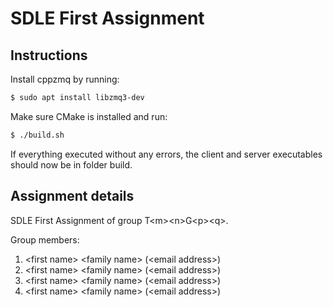 # SDLE First Assignment

## Instructions
Install cppzmq by running:

```bash
$ sudo apt install libzmq3-dev
```

Make sure CMake is installed and run:

```bash
$ ./build.sh
```
If everything executed without any errors, the client and server executables should now be in folder build.

## Assignment details
SDLE First Assignment of group T&lt;m&gt;&lt;n&gt;G&lt;p&gt;&lt;q&gt;.

Group members:

1. &lt;first name&gt; &lt;family name&gt; (&lt;email address&gt;)
2. &lt;first name&gt; &lt;family name&gt; (&lt;email address&gt;)
3. &lt;first name&gt; &lt;family name&gt; (&lt;email address&gt;)
4. &lt;first name&gt; &lt;family name&gt; (&lt;email address&gt;)
